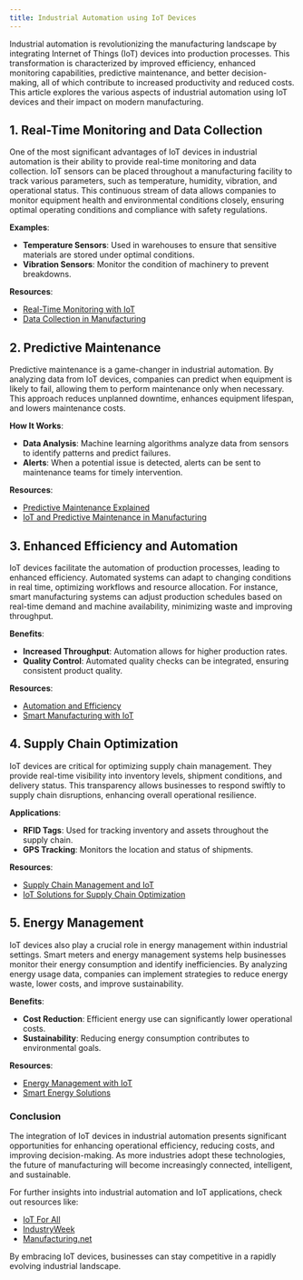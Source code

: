```yaml
---
title: Industrial Automation using IoT Devices
---
```


Industrial automation is revolutionizing the manufacturing landscape by integrating Internet of Things (IoT) devices into production processes. This transformation is characterized by improved efficiency, enhanced monitoring capabilities, predictive maintenance, and better decision-making, all of which contribute to increased productivity and reduced costs. This article explores the various aspects of industrial automation using IoT devices and their impact on modern manufacturing.

## 1. **Real-Time Monitoring and Data Collection**

One of the most significant advantages of IoT devices in industrial automation is their ability to provide real-time monitoring and data collection. IoT sensors can be placed throughout a manufacturing facility to track various parameters, such as temperature, humidity, vibration, and operational status. This continuous stream of data allows companies to monitor equipment health and environmental conditions closely, ensuring optimal operating conditions and compliance with safety regulations.

**Examples**:
- **Temperature Sensors**: Used in warehouses to ensure that sensitive materials are stored under optimal conditions.
- **Vibration Sensors**: Monitor the condition of machinery to prevent breakdowns.

**Resources**:
- [Real-Time Monitoring with IoT](https://www.iotforall.com/real-time-monitoring-iot)
- [Data Collection in Manufacturing](https://www.manufacturing.net/home/article/13249856/iot-in-manufacturing)

## 2. **Predictive Maintenance**

Predictive maintenance is a game-changer in industrial automation. By analyzing data from IoT devices, companies can predict when equipment is likely to fail, allowing them to perform maintenance only when necessary. This approach reduces unplanned downtime, enhances equipment lifespan, and lowers maintenance costs.

**How It Works**:
- **Data Analysis**: Machine learning algorithms analyze data from sensors to identify patterns and predict failures.
- **Alerts**: When a potential issue is detected, alerts can be sent to maintenance teams for timely intervention.

**Resources**:
- [Predictive Maintenance Explained](https://www.i-scoop.eu/predictive-maintenance-iot/)
- [IoT and Predictive Maintenance in Manufacturing](https://www.forbes.com/sites/bernardmarr/2020/02/24/how-predictive-maintenance-works-and-how-it-can-help-your-business/)

## 3. **Enhanced Efficiency and Automation**

IoT devices facilitate the automation of production processes, leading to enhanced efficiency. Automated systems can adapt to changing conditions in real time, optimizing workflows and resource allocation. For instance, smart manufacturing systems can adjust production schedules based on real-time demand and machine availability, minimizing waste and improving throughput.

**Benefits**:
- **Increased Throughput**: Automation allows for higher production rates.
- **Quality Control**: Automated quality checks can be integrated, ensuring consistent product quality.

**Resources**:
- [Automation and Efficiency](https://www.automation.com/en-us/articles/june-2020/the-role-of-iot-in-manufacturing-automation)
- [Smart Manufacturing with IoT](https://www.i-scoop.eu/smart-manufacturing-iot/)

## 4. **Supply Chain Optimization**

IoT devices are critical for optimizing supply chain management. They provide real-time visibility into inventory levels, shipment conditions, and delivery status. This transparency allows businesses to respond swiftly to supply chain disruptions, enhancing overall operational resilience.

**Applications**:
- **RFID Tags**: Used for tracking inventory and assets throughout the supply chain.
- **GPS Tracking**: Monitors the location and status of shipments.

**Resources**:
- [Supply Chain Management and IoT](https://www.ibm.com/blogs/internet-of-things/iot-supply-chain-management/)
- [IoT Solutions for Supply Chain Optimization](https://www.iotforall.com/supply-chain-optimization)

## 5. **Energy Management**

IoT devices also play a crucial role in energy management within industrial settings. Smart meters and energy management systems help businesses monitor their energy consumption and identify inefficiencies. By analyzing energy usage data, companies can implement strategies to reduce energy waste, lower costs, and improve sustainability.

**Benefits**:
- **Cost Reduction**: Efficient energy use can significantly lower operational costs.
- **Sustainability**: Reducing energy consumption contributes to environmental goals.

**Resources**:
- [Energy Management with IoT](https://www.energy.gov/articles/iot-energy-management)
- [Smart Energy Solutions](https://www.energymanagertoday.com/smart-energy-management-systems-0175120/)

### Conclusion

The integration of IoT devices in industrial automation presents significant opportunities for enhancing operational efficiency, reducing costs, and improving decision-making. As more industries adopt these technologies, the future of manufacturing will become increasingly connected, intelligent, and sustainable. 

For further insights into industrial automation and IoT applications, check out resources like:
- [IoT For All](https://www.iotforall.com/)
- [IndustryWeek](https://www.industryweek.com/)
- [Manufacturing.net](https://www.manufacturing.net/)

By embracing IoT devices, businesses can stay competitive in a rapidly evolving industrial landscape.

